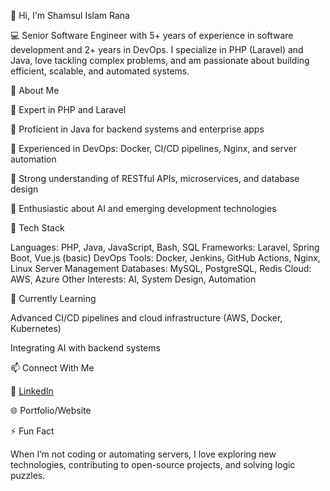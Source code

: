👋 Hi, I'm Shamsul Islam Rana

💻 Senior Software Engineer with 5+ years of experience in software development and 2+ years in DevOps.
I specialize in PHP (Laravel) and Java, love tackling complex problems, and am passionate about building efficient, scalable, and automated systems.

🚀 About Me

🔹 Expert in PHP and Laravel

🔹 Proficient in Java for backend systems and enterprise apps

🔹 Experienced in DevOps: Docker, CI/CD pipelines, Nginx, and server automation

🔹 Strong understanding of RESTful APIs, microservices, and database design

🔹 Enthusiastic about AI and emerging development technologies

🧰 Tech Stack

Languages: PHP, Java, JavaScript, Bash, SQL
Frameworks: Laravel, Spring Boot, Vue.js (basic)
DevOps Tools: Docker, Jenkins, GitHub Actions, Nginx, Linux Server Management
Databases: MySQL, PostgreSQL, Redis
Cloud: AWS, Azure
Other Interests: AI, System Design, Automation

🌱 Currently Learning

Advanced CI/CD pipelines and cloud infrastructure (AWS, Docker, Kubernetes)

Integrating AI with backend systems

📫 Connect With Me

💼 [LinkedIn]([url](https://bd.linkedin.com/in/shamsul-islam-rana))

🌐 Portfolio/Website

⚡ Fun Fact

When I’m not coding or automating servers, I love exploring new technologies, contributing to open-source projects, and solving logic puzzles.
